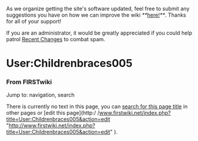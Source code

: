 As we organize getting the site's software updated, feel free to submit any
suggestions you have on how we can improve the wiki
_**_[here!](/index.php/User:Hallry/Suggestions "User:Hallry/Suggestions"
)_**_. Thanks for all of your support!

If you are an administrator, it would be greatly appreciated if you could help
patrol [Recent Changes](/index.php/Special:Recentchanges
"Special:Recentchanges" ) to combat spam.

# User:Childrenbraces005

### From FIRSTwiki

Jump to: navigation, search

There is currently no text in this page, you can [search for this page
title](/index.php/Special:Search/Childrenbraces005
"Special:Search/Childrenbraces005" ) in other pages or [edit this page](http:/
/www.firstwiki.net/index.php?title=User:Childrenbraces005&action=edit
"http://www.firstwiki.net/index.php?title=User:Childrenbraces005&action=edit"
).

